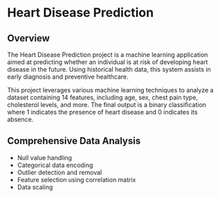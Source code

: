 # Heart Disease Prediction

## Overview
The Heart Disease Prediction project is a machine learning application aimed at predicting whether an individual is at risk of developing heart disease in the future. Using historical health data, this system assists in early diagnosis and preventive healthcare.

This project leverages various machine learning techniques to analyze a dataset containing 14 features, including age, sex, chest pain type, cholesterol levels, and more. The final output is a binary classification where 1 indicates the presence of heart disease and 0 indicates its absence.

## Comprehensive Data Analysis
* Null value handling
* Categorical data encoding
* Outlier detection and removal
* Feature selection using correlation matrix
* Data scaling
